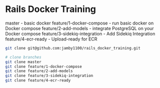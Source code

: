 # Rails Docker Training

master - basic docker
feature/1-docker-compose - run basic docker on Docker compose
feature/2-add-models - integrate PostgreSQL on your Docker compose
feature/3-sidekiq-integration - Add Sidekiq Integration
feature/4-ecr-ready - Upload-ready for ECR

```sh
git clone git@github.com:jamby1100/rails_docker_training.git

# clone branches
git clone master
git clone feature/1-docker-compose
git clone feature/2-add-models
git clone feature/3-sidekiq-integration
git clone feature/4-ecr-ready
```

